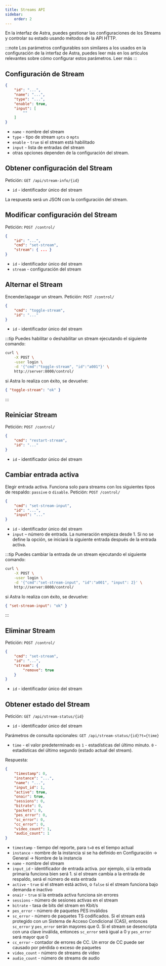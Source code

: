 ```yaml
---
title: Streams API
sidebar:
    order: 2
---
```


En la interfaz de Astra, puedes gestionar las configuraciones de los Streams y controlar su estado usando métodos de la API HTTP.

:::note
Los parámetros configurables son similares a los usados en la configuración de la interfaz de Astra, puedes leer más en los artículos relevantes sobre cómo configurar estos parámetros. Leer más
:::

## Configuración de Stream

```json
{
    "id": "...",
    "name": "...",
    "type": "...",
    "enable": true,
    "input": [
        ""
    ]
}
```

- `name` - nombre del stream
- `type` - tipo de stream `spts` o `mpts`
- `enable` - `true` si el stream está habilitado
- `input` - lista de entradas del stream
- otras opciones dependen de la configuración del stream.

## Obtener configuración del Stream

Petición: `GET /api/stream-info/{id}`

- `id` - identificador único del stream

La respuesta será un JSON con la configuración del stream.

## Modificar configuración del Stream

Petición: `POST /control/`

```json
{
    "id": "...",
    "cmd": "set-stream",
    "stream": { ... }
}
```

- `id` - identificador único del stream
- `stream` - configuración del stream

## Alternar el Stream

Encender/apagar un stream. Petición: `POST /control/`

```json
{
    "cmd": "toggle-stream",
    "id": "..."
}
```

- `id` - identificador único del stream

:::tip
Puedes habilitar o deshabilitar un stream ejecutando el siguiente comando:

```sh
curl \
    -X POST \
    -user login \
    -d '{"cmd":"toggle-stream", "id":"a001"}' \
    http://server:8000/control/
```

si Astra lo realiza con éxito, se devuelve:

```json
{ "toggle-stream": "ok" }
```
:::

## Reiniciar Stream

Petición: `POST /control/`

```json
{
    "cmd": "restart-stream",
    "id": "..."
}
```

- `id` - identificador único del stream

## Cambiar entrada activa

Elegir entrada activa. Funciona solo para streams con los siguientes tipos de respaldo: `passive` o `disable`. Petición: `POST /control/`

```json
{
    "cmd": "set-stream-input",
    "id": "...",
    "input": "..."
}
```

- `id` - identificador único del stream
- `input` – número de entrada. La numeración empieza desde 1. Si no se define la opción, se iniciará la siguiente entrada después de la entrada activa.

:::tip
Puedes cambiar la entrada de un stream ejecutando el siguiente comando:

```sh
curl \
    -X POST \
    -user login \
    -d '{"cmd":"set-stream-input", "id":"a001", "input": 2}' \
    http://server:8000/control/
```

si Astra lo realiza con éxito, se devuelve:

```json
{ "set-stream-input": "ok" }
```
:::

## Eliminar Stream

Petición: `POST /control/`

```json
{
    "cmd": "set-stream",
    "id": "...",
    "stream": {
        "remove": true
    }
}
```

- `id` - identificador único del stream

## Obtener estado del Stream

Petición: `GET /api/stream-status/{id}`

- `id` - identificador único del stream

Parámetros de consulta opcionales: `GET /api/stream-status/{id}?t={time}`

- `time` - el valor predeterminado es `1` - estadísticas del último minuto. `0` - estadísticas del último segundo (estado actual del stream).

Respuesta:

```json
{
    "timestamp": 0,
    "instance": "...",
    "name": "...",
    "input_id": 1,
    "active": true,
    "onair": true,
    "sessions": 0,
    "bitrate": 0,
    "packets": 0,
    "pes_error": 0,
    "sc_error": 0,
    "cc_error": 0,
    "video_count": 1,
    "audio_count": 1
}
```

- `timestamp` - tiempo del reporte, para `t=0` es el tiempo actual
- `instance` - nombre de la instancia si se ha definido en Configuración → General → Nombre de la instancia
- `name` - nombre del stream
- `input_id` - identificador de entrada activa. por ejemplo, si la entrada primaria funciona bien será 1. si el stream cambia a la entrada de respaldo, será el número de esta entrada
- `active` - `true` si el stream está activo, o `false` si el stream funciona bajo demanda e inactivo
- `onair` - `true` si la entrada activa funciona sin errores
- `sessions` - número de sesiones activas en el stream
- `bitrate` - tasa de bits del stream en Kbit/s
- `pes_error` - número de paquetes PES inválidos
- `sc_error` - número de paquetes TS codificados. Si el stream está protegido con un Sistema de Acceso Condicional (CAS), entonces `sc_error` y `pes_error` serán mayores que 0. Si el stream se desencripta con una clave inválida, entonces `sc_error` será igual a 0 y `pes_error` será mayor que 0
- `cc_error` - contador de errores de CC. Un error de CC puede ser causado por pérdida o exceso de paquetes
- `video_count` - número de streams de video
- `audio_count` - número de streams de audio